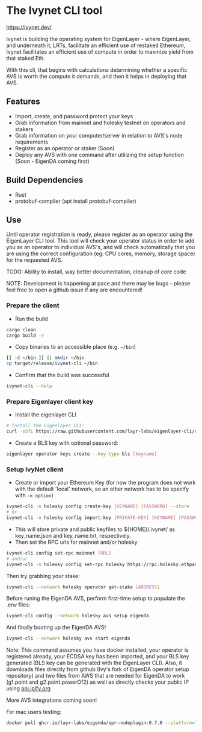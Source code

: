 # The Ivynet CLI tool

https://ivynet.dev/

Ivynet is building the operating system for EigenLayer - where EigenLayer, and underneath it, LRTs, facilitate an efficient use of restaked Ethereum, Ivynet facilitates an efficient use of compute in order to maxmize yield from that staked Eth.

With this cli, that begins with calculations determining whether a specific AVS is worth the compute it demands, and then it helps in deploying that AVS.

## Features

- Import, create, and password protect your keys
- Grab information from mainnet and holesky testnet on operators and stakers
- Grab information on your computer/server in relation to AVS's node requirements
- Register as an operator or staker (Soon)
- Deploy any AVS with one command after utilizing the setup function (Soon - EigenDA coming first)


## Build Dependencies
- Rust
- protobuf-compiler (apt install protobuf-compiler)

## Use

Until operator registration is ready, please register as an operator using the EigenLayer CLI tool. This tool will check your operator status in order to add you as an operator to individual AVS's, and will check automatically that you are using the correct configuration (eg: CPU cores, memory, storage space) for the requested AVS.

TODO: Ability to install, way better documentation, cleanup of core code

NOTE: Development is happening at pace and there may be bugs - please feel free to open a github issue if any are encountered!


### Prepare the client
* Run the build
```sh
cargo clean
cargo build -r
```
* Copy binaries to an accessible place (e.g. `~/bin`)
```sh
[[ -d ~/bin ]] || mkdir ~/bin
cp target/release/ivynet-cli ~/bin
```
* Confirm that the build was successful
```sh
ivynet-cli --help
```

### Prepare Eigenlayer client key

* Install the eigenlayer CLI
```sh
# Install the Eigenlayer CLI:
curl -sSfL https://raw.githubusercontent.com/layr-labs/eigenlayer-cli/master/scripts/install.sh | sh -s
```
* Create a BLS key with optional password:
```sh
eigenlayer operator keys create --key-type bls [keyname]
```

### Setup IvyNet client

* Create or import your Ethereum Key (for now the program does not work with the default 'local' network, so an other network has to be specify with `-n option`)
```sh
ivynet-cli -n holesky config create-key [KEYNAME] [PASSWORD] --store
# or
ivynet-cli -n holesky config import-key [PRIVATE-KEY] [KEYNAME] [PASSWORD]
```
* This will store private and public keyfiles to ${HOME}/.ivynet/ as key_name.json and key_name.txt, respectively.
* Then set the RPC urls for mainnet and/or holesky
```sh
ivynet-cli config set-rpc mainnet [URL]
# and/or
ivynet-cli -n holesky config set-rpc holesky https://rpc.holesky.ethpandaops.io
```

Then try grabbing your stake:

```sh
ivynet-cli --network holesky operator get-stake [ADDRESS]
```


Before runing the EigenDA AVS, perform first-time setup to populate the .env files: 

```sh
ivynet-cli config --network holesky avs setup eigenda 
```

And finally booting up the EigenDA AVS!

```sh
ivynet-cli --network holesky avs start eigenda
```
Note: This command assumes you have docker installed, your operator is registered already, your ECDSA key has been imported, and your BLS key generated (BLS key can be generated with the EigenLayer CLI). Also, it downloads files directly from github (Ivy's fork of EigenDA operator setup repository) and two files from AWS that are needed for EigenDA to work (g1.point and g2.point.powerOf2) as well as directly checks your public IP using [api.ipify.org](https://api.ipify.org)

More AVS integrations coming soon!

For mac users testing:

```sh
docker pull ghcr.io/layr-labs/eigenda/opr-nodeplugin:0.7.0 --platform=linux/amd64
```
